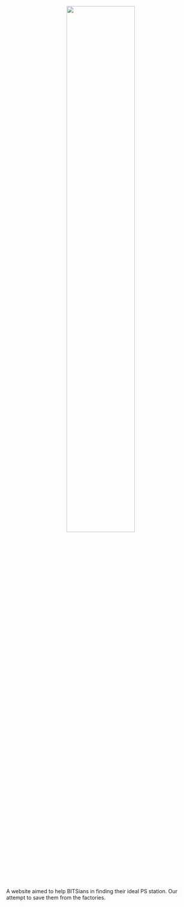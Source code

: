 <p align="center">
<img src = "https://img.techpowerup.org/200823/bitsandpses.png" width="60%">
</p>

A website aimed to help BITSians in finding their ideal PS station. Our attempt to save them from the factories.
